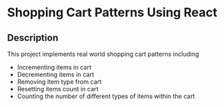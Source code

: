 # Shopping Cart Patterns Using React

## Description
This project implements real world shopping cart patterns including
- Incrementing items in cart
- Decrementing items in cart
- Removing item type from cart
- Resetting items count in cart 
- Counting the number of different types of items within the cart

